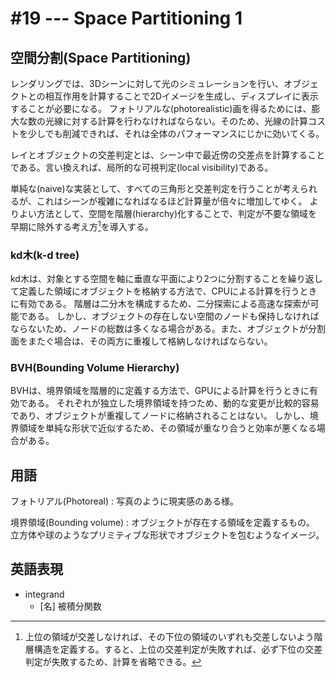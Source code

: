 # #19 --- Space Partitioning 1

## 空間分割(Space Partitioning)

レンダリングでは、3Dシーンに対して光のシミュレーションを行い、オブジェクトとの相互作用を計算することで2Dイメージを生成し、ディスプレイに表示することが必要になる。
フォトリアルな(photorealistic)画を得るためには、膨大な数の光線に対する計算を行わなければならない。そのため、光線の計算コストを少しでも削減できれば、それは全体のパフォーマンスにじかに効いてくる。

レイとオブジェクトの交差判定とは、シーン中で最近傍の交差点を計算することである。言い換えれば、局所的な可視判定(local visibility)である。

単純な(naive)な実装として、すべての三角形と交差判定を行うことが考えられるが、これはシーンが複雑になればなるほど計算量が倍々に増加してゆく。
よりよい方法として、空間を階層(hierarchy)化することで、判定が不要な領域を早期に除外する考え方[^spacial_hierarchy]を導入する。

[^spacial_hierarchy]: 上位の領域が交差しなければ、その下位の領域のいずれも交差しないよう階層構造を定義する。すると、上位の交差判定が失敗すれば、必ず下位の交差判定が失敗するため、計算を省略できる。

### kd木(k-d tree)

kd木は、対象とする空間を軸に垂直な平面により2つに分割することを繰り返して定義した領域にオブジェクトを格納する方法で、CPUによる計算を行うときに有効である。
階層は二分木を構成するため、二分探索による高速な探索が可能である。
しかし、オブジェクトの存在しない空間のノードも保持しなければならないため、ノードの総数は多くなる場合がある。また、オブジェクトが分割面をまたぐ場合は、その両方に重複して格納しなければならない。

### BVH(Bounding Volume Hierarchy)

BVHは、境界領域を階層的に定義する方法で、GPUによる計算を行うときに有効である。
それぞれが独立した境界領域を持つため、動的な変更が比較的容易であり、オブジェクトが重複してノードに格納されることはない。
しかし、境界領域を単純な形状で近似するため、その領域が重なり合うと効率が悪くなる場合がある。

## 用語

フォトリアル(Photoreal)
: 写真のように現実感のある様。

境界領域(Bounding volume)
: オブジェクトが存在する領域を定義するもの。
  立方体や球のようなプリミティブな形状でオブジェクトを包むようなイメージ。

## 英語表現

- integrand
  - [名] 被積分関数
